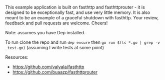 This example application is built on fasthttp and fasthttprouter - it is designed to be exceptionally fast, and use very little memory.  It is also meant to be an example of a graceful shutdown with fasthttp.  Your review, feedback and pull requests are welcome.  Cheers!

Note: assumes you have Dep installed.

To run clone the repo and run `dep ensure` then `go run $(ls *.go | grep -v _test.go)` (assuming I write tests at some point)

Resources:

* https://github.com/valyala/fasthttp
* https://github.com/buaazp/fasthttprouter
